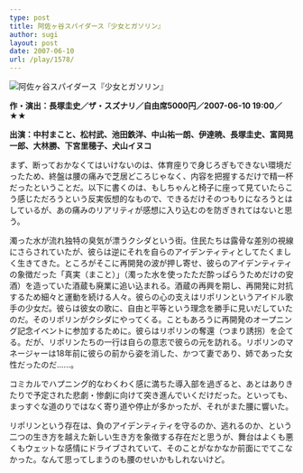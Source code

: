 ```yaml
---
type: post
title: 阿佐ヶ谷スパイダース『少女とガソリン』
author: sugi
layout: post
date: 2007-06-10
url: /play/1578/
---
```

<img src="/images/play/20070610.jpg" alt="阿佐ヶ谷スパイダース『少女とガソリン』" class="alignleft" />

**作・演出：長塚圭史／ザ・スズナリ／自由席5000円／2007-06-10 19:00／★★**

**出演：中村まこと、松村武、池田鉄洋、中山祐一朗、伊達暁、長塚圭史、富岡晃一郎、大林勝、下宮里穂子、犬山イヌコ**

まず、断っておかなくてはいけないのは、体育座りで身じろぎもできない環境だったため、終盤は腰の痛みで芝居どころじゃなく、内容を把握するだけで精一杯だったということだ。以下に書くのは、もしちゃんと椅子に座って見ていたらこう感じただろうという反実仮想的なもので、できるだけそのつもりになろうとはしているが、あの痛みのリアリティが感想に入り込むのを防ぎきれてはないと思う。

濁った水が流れ独特の臭気が漂うクシダという街。住民たちは露骨な差別の視線にさらされていたが、彼らは逆にそれを自らのアイデンティティとしてたくましく生きてきた。ところがそこに再開発の波が押し寄せ、彼らのアイデンティティの象徴だった「真実（まこと）」（濁った水を使ったただ酔っぱらうためだけの安酒）を造っていた酒蔵も廃業に追い込まれる。酒蔵の再興を期し、再開発に対抗するため細々と運動を続ける人々。彼らの心の支えはリポリンというアイドル歌手の少女だ。彼らは彼女の歌に、自由と平等という理念を勝手に見いだしていたのだ。そのリポリンがクシダにやってくる。こともあろうに再開発のオープニング記念イベントに参加するために。彼らはリポリンの奪還（つまり誘拐）を企てる。だが、リポリンたちの一行は自らの意志で彼らの元を訪れる。リポリンのマネージャーは18年前に彼らの前から姿を消した、かつて妻であり、姉であった女性だったのだ......。

コミカルでハプニング的なわくわく感に満ちた導入部を過ぎると、あとはありきたりで予定された悲劇・惨劇に向けて突き進んでいくだけだった。といっても、まっすぐな道のりではなく寄り道や停止が多かったが、それがまた腰に響いた。

リポリンという存在は、負のアイデンティティを守るのか、逃れるのか、という二つの生き方を越えた新しい生き方を象徴する存在だと思うが、舞台はよくも悪くもウェットな感情にドライブされていて、そのことがなかなか前面にでてこなかった。なんて思ってしまうのも腰のせいかもしれないけど。
